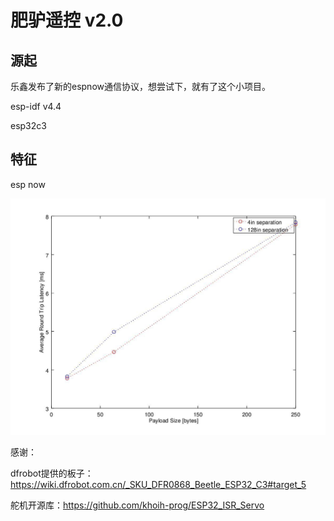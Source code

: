 # 肥驴遥控 v2.0



## 源起

乐鑫发布了新的espnow通信协议，想尝试下，就有了这个小项目。

esp-idf v4.4

esp32c3





## 特征

esp now 

![image-20220726163649129](README/image-20220726163649129.png)



感谢：

dfrobot提供的板子：https://wiki.dfrobot.com.cn/_SKU_DFR0868_Beetle_ESP32_C3#target_5

舵机开源库：https://github.com/khoih-prog/ESP32_ISR_Servo

